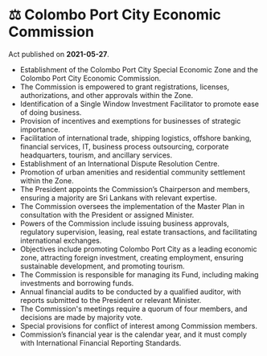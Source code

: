 # ⚖️  Colombo Port City Economic Commission

Act published on **2021-05-27**.

- Establishment of the Colombo Port City Special Economic Zone and the Colombo Port City Economic Commission.
- The Commission is empowered to grant registrations, licenses, authorizations, and other approvals within the Zone.
- Identification of a Single Window Investment Facilitator to promote ease of doing business.
- Provision of incentives and exemptions for businesses of strategic importance.
- Facilitation of international trade, shipping logistics, offshore banking, financial services, IT, business process outsourcing, corporate headquarters, tourism, and ancillary services.
- Establishment of an International Dispute Resolution Centre.
- Promotion of urban amenities and residential community settlement within the Zone.
- The President appoints the Commission’s Chairperson and members, ensuring a majority are Sri Lankans with relevant expertise.
- The Commission oversees the implementation of the Master Plan in consultation with the President or assigned Minister.
- Powers of the Commission include issuing business approvals, regulatory supervision, leasing, real estate transactions, and facilitating international exchanges.
- Objectives include promoting Colombo Port City as a leading economic zone, attracting foreign investment, creating employment, ensuring sustainable development, and promoting tourism.
- The Commission is responsible for managing its Fund, including making investments and borrowing funds.
- Annual financial audits to be conducted by a qualified auditor, with reports submitted to the President or relevant Minister.
- The Commission's meetings require a quorum of four members, and decisions are made by majority vote.
- Special provisions for conflict of interest among Commission members.
- Commission’s financial year is the calendar year, and it must comply with International Financial Reporting Standards.

